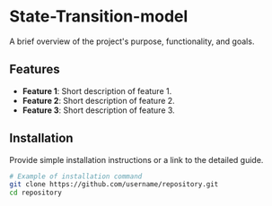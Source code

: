 # State-Transition-model

A brief overview of the project's purpose, functionality, and goals.

## Features
- **Feature 1**: Short description of feature 1.
- **Feature 2**: Short description of feature 2.
- **Feature 3**: Short description of feature 3.

## Installation

Provide simple installation instructions or a link to the detailed guide.

```bash
# Example of installation command
git clone https://github.com/username/repository.git
cd repository
